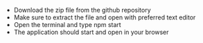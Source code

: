 - Download the zip file from the github repository
- Make sure to extract the file and open with preferred text editor
- Open the terminal and type npm start
- The application should start and open in your browser